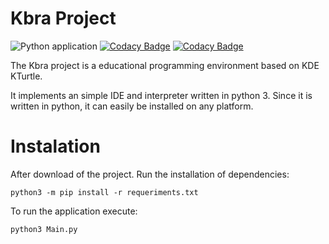 Kbra Project
============

![Python application](https://github.com/guilherme-fafic/Kbra/workflows/Python%20application/badge.svg)
[![Codacy Badge](https://app.codacy.com/project/badge/Grade/9647d5a003b24c6a8c25c58358c11ddd)](https://www.codacy.com/manual/guilherme.fafic/Kbra?utm_source=github.com&amp;utm_medium=referral&amp;utm_content=guilherme-fafic/Kbra&amp;utm_campaign=Badge_Grade)
[![Codacy Badge](https://app.codacy.com/project/badge/Coverage/9647d5a003b24c6a8c25c58358c11ddd)](https://www.codacy.com/manual/guilherme.fafic/Kbra?utm_source=github.com&utm_medium=referral&utm_content=guilherme-fafic/Kbra&utm_campaign=Badge_Coverage)

The Kbra project is a educational programming environment based on KDE KTurtle.

It implements an simple IDE and interpreter written in python 3. Since it is written in python, it can easily be installed on any platform.

# Instalation


After download of the project. Run the installation of dependencies:

``` python3 -m pip install -r requeriments.txt ```

To run the application execute:

``` python3 Main.py ```
